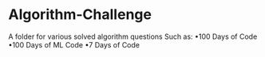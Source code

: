 # Algorithm-Challenge
A folder for various solved algorithm questions 
Such as:
•100 Days of Code
•100 Days of ML Code 
•7 Days of Code 

